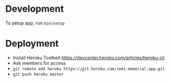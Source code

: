 # Development

To setup app, run `bin/setup`

# Deployment

* Install Heroku Toolbelt https://devcenter.heroku.com/articles/heroku-cli
* Ask members for access
* `git remote add heroku https://git.heroku.com/remi-memorial-app.git`
* `git push heroku master`
